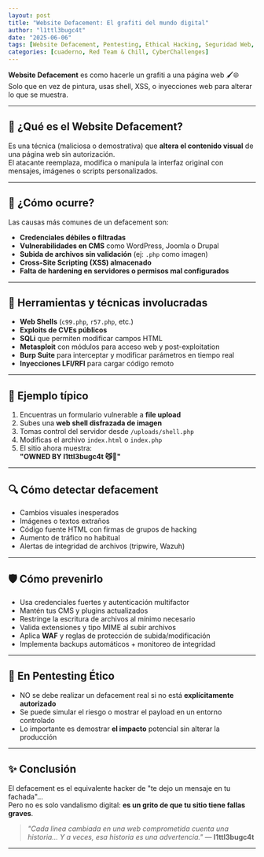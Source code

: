 ```yaml
---
layout: post
title: "Website Defacement: El grafiti del mundo digital"
author: "l1ttl3bugc4t"
date: "2025-06-06"
tags: [Website Defacement, Pentesting, Ethical Hacking, Seguridad Web, Red Team]
categories: [cuaderno, Red Team & Chill, CyberChallenges]
---
```


**Website Defacement** es como hacerle un grafiti a una página web 🖌️🌐  
Solo que en vez de pintura, usas shell, XSS, o inyecciones web para alterar lo que se muestra.

---

## 🧠 ¿Qué es el Website Defacement?

Es una técnica (maliciosa o demostrativa) que **altera el contenido visual** de una página web sin autorización.  
El atacante reemplaza, modifica o manipula la interfaz original con mensajes, imágenes o scripts personalizados.

---

## 🧪 ¿Cómo ocurre?

Las causas más comunes de un defacement son:

- **Credenciales débiles o filtradas**  
- **Vulnerabilidades en CMS** como WordPress, Joomla o Drupal  
- **Subida de archivos sin validación** (ej: `.php` como imagen)  
- **Cross-Site Scripting (XSS) almacenado**  
- **Falta de hardening en servidores o permisos mal configurados**  

---

## 🔧 Herramientas y técnicas involucradas

- **Web Shells** (`c99.php`, `r57.php`, etc.)
- **Exploits de CVEs públicos**
- **SQLi** que permiten modificar campos HTML
- **Metasploit** con módulos para acceso web y post-exploitation
- **Burp Suite** para interceptar y modificar parámetros en tiempo real
- **Inyecciones LFI/RFI** para cargar código remoto

---

## 🚩 Ejemplo típico

1. Encuentras un formulario vulnerable a **file upload**
2. Subes una **web shell disfrazada de imagen**
3. Tomas control del servidor desde `/uploads/shell.php`
4. Modificas el archivo `index.html` o `index.php`
5. El sitio ahora muestra:  
   **"OWNED BY l1ttl3bugc4t 😼💜"**

---

## 🔍 Cómo detectar defacement

- Cambios visuales inesperados
- Imágenes o textos extraños
- Código fuente HTML con firmas de grupos de hacking
- Aumento de tráfico no habitual
- Alertas de integridad de archivos (tripwire, Wazuh)

---

## 🛡️ Cómo prevenirlo

- Usa credenciales fuertes y autenticación multifactor
- Mantén tus CMS y plugins actualizados
- Restringe la escritura de archivos al mínimo necesario
- Valida extensiones y tipo MIME al subir archivos
- Aplica **WAF** y reglas de protección de subida/modificación
- Implementa backups automáticos + monitoreo de integridad

---

## 🐾 En Pentesting Ético

- NO se debe realizar un defacement real si no está **explícitamente autorizado**
- Se puede simular el riesgo o mostrar el payload en un entorno controlado
- Lo importante es demostrar **el impacto** potencial sin alterar la producción

---

## ✨ Conclusión

El defacement es el equivalente hacker de "te dejo un mensaje en tu fachada"...  
Pero no es solo vandalismo digital: **es un grito de que tu sitio tiene fallas graves**.

> _"Cada línea cambiada en una web comprometida cuenta una historia... Y a veces, esa historia es una advertencia."_ — **l1ttl3bugc4t**

---
